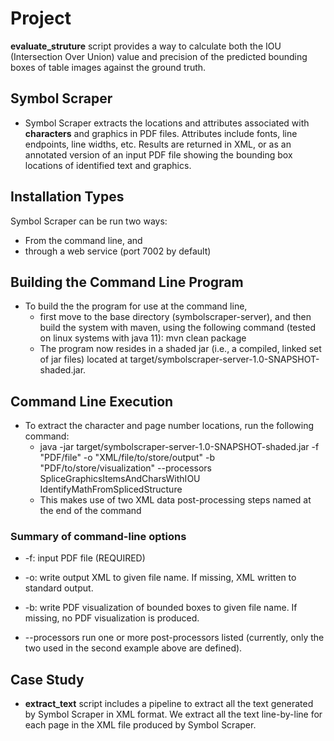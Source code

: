 # Project
**evaluate_struture** script provides a way to calculate both the IOU (Intersection Over Union) value and precision of the predicted bounding boxes of table images against the ground truth.

## Symbol Scraper
- Symbol Scraper extracts the locations and attributes associated with **characters**
and graphics in PDF files. Attributes include fonts, line endpoints, line
widths, etc.  Results are returned in XML, or as an annotated version of an input
PDF file showing the bounding box locations of identified text and graphics.

## Installation Types
Symbol Scraper can be run two ways:
  - From the command line, and
  - through a web service (port 7002 by default)

## Building the Command Line Program 
- To build the the program for use at the command line, 
  - first move to the base directory (symbolscraper-server), and then build the system with maven, using the following command (tested on linux systems with java 11): mvn clean package
  - The program now resides in a shaded jar (i.e., a compiled, linked set of jar files) located at target/symbolscraper-server-1.0-SNAPSHOT-shaded.jar.

## Command Line Execution
- To extract the character and page number locations, run the following command:
  - java -jar target/symbolscraper-server-1.0-SNAPSHOT-shaded.jar -f "PDF/file" -o "XML/file/to/store/output" -b "PDF/to/store/visualization" --processors SpliceGraphicsItemsAndCharsWithIOU IdentifyMathFromSplicedStructure
  - This makes use of two XML data post-processing steps named at the end of the command
 ### Summary of command-line options
- -f: input PDF file (REQUIRED)

- -o: write output XML to given file name. If missing, XML written to standard output.

- -b: write PDF visualization of bounded boxes to given file name. If missing, no PDF visualization is produced.

- --processors run one or more post-processors listed (currently, only the two used in the second example above are defined).


## Case Study
- **extract_text** script includes a pipeline to extract all the text generated by Symbol Scraper in XML format. We extract all the text line-by-line for each page in the XML file produced by Symbol Scraper.
